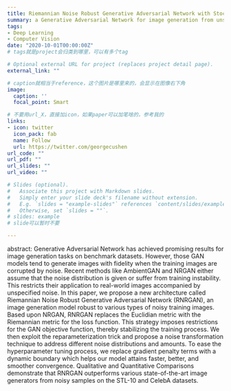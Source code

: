 ```yaml
---
title: Riemannian Noise Robust Generative Adversarial Network with Stochastic Bounds
summary: a Generative Adversarial Network for image generation from unspecified noisy data.
tags:
- Deep Learning
- Computer Vision
date: "2020-10-01T00:00:00Z"
# tags就是project会归类到哪里，可以有多个tag

# Optional external URL for project (replaces project detail page).
external_link: ""

# caption就相当于reference，这个图片是哪里来的，会显示在图像右下角
image:
  caption: ''
  focal_point: Smart

# 不要用url_X，直接加icon，如果paper可以加笔啥的，参考我的
links:
- icon: twitter
  icon_pack: fab
  name: Follow
  url: https://twitter.com/georgecushen
url_code: ""
url_pdf: ""
url_slides: ""
url_video: ""

# Slides (optional).
#   Associate this project with Markdown slides.
#   Simply enter your slide deck's filename without extension.
#   E.g. `slides = "example-slides"` references `content/slides/example-slides.md`.
#   Otherwise, set `slides = ""`.
# slides: example
# slide可以暂时不要

---
```

abstract: Generative Adversarial Network has achieved promising results for image generation tasks on benchmark datasets. However, those GAN models tend to generate images with fidelity when the training images are corrupted by noise. Recent methods like AmbientGAN and NRGAN either assume that the noise distribution is given or suffer from training instability. This restricts their application to real-world images accompanied by unspecified noise. In this paper, we propose a new architecture called Riemannian Noise Robust Generative Adversarial Network (RNRGAN), an image generation model robust to various types of noisy training images. Based upon NRGAN, RNRGAN replaces the Euclidian metric with the Riemannian metric for the loss function. This strategy imposes restrictions for the GAN objective function, thereby stabilizing the training process. We then exploit the reparameterization trick and propose a noise transformation technique to address different noise distributions and amounts. To ease the hyperparameter tuning process, we replace gradient penalty terms with a dynamic boundary which helps our model attains faster, better, and smoother convergence. Qualitative and Quantitative Comparisons demonstrate that RNRGAN outperforms various state-of-the-art image generators from noisy samples on the STL-10 and CelebA datasets. 
